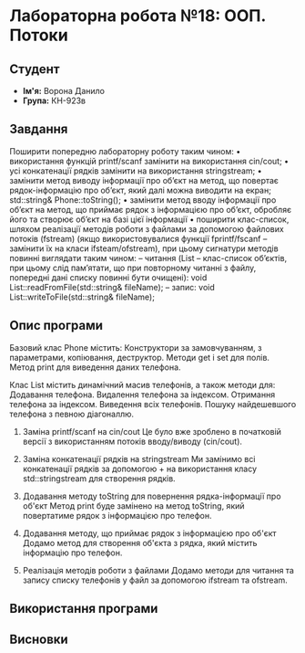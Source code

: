 # Лабораторна робота №18: ООП. Потоки

## Студент
- **Ім'я:** Ворона Данило
- **Група:** КН-923в

## Завдання
Поширити попередню лабораторну роботу таким чином:
• використання функцій printf/scanf замінити на використання cin/cout;
• усі конкатенації рядків замінити на використання stringstream;
• замінити метод виводу інформації про об’єкт на метод, що повертає рядок-інформацію
про об’єкт, який далі можна виводити на екран;
std::string& Phone::toString();
• замінити метод вводу інформації про об’єкт на метод, що приймає рядок з інформацією
про об’єкт, обробляє його та створює об’єкт на базі цієї інформації
• поширити клас-список, шляхом реалізації методів роботи з файлами за допомогою
файлових потоків (fstream) (якщо використовувалися функції fprintf/fscanf – замінити їх на
класи ifsteam/ofstream), при цьому сигнатури методів повинні виглядати таким чином:
– читання (List – клас-список об’єктів, при цьому слід пам’ятати, що при повторному
читанні з файлу, попередні дані списку повинні бути очищені):
void List::readFromFile(std::string& fileName);
– запис:
void List::writeToFile(std::string& fileName);

## Опис програми
Базовий клас Phone містить:
Конструктори за замовчуванням, з параметрами, копіювання, деструктор.
Методи get і set для полів.
Метод print для виведення даних телефона.

Клас List містить динамічний масив телефонів, а також методи для:
Додавання телефона.
Видалення телефона за індексом.
Отримання телефона за індексом.
Виведення всіх телефонів.
Пошуку найдешевшого телефона з певною діагоналлю.

1. Заміна printf/scanf на cin/cout
Це було вже зроблено в початковій версії з використанням потоків вводу/виводу (cin/cout).

2. Заміна конкатенації рядків на stringstream
Ми замінимо всі конкатенації рядків за допомогою + на використання класу std::stringstream для створення рядків.

3. Додавання методу toString для повернення рядка-інформації про об'єкт
Метод print буде замінено на метод toString, який повертатиме рядок з інформацією про телефон.

4. Додавання методу, що приймає рядок з інформацією про об'єкт
Додамо метод для створення об'єкта з рядка, який містить інформацію про телефон.

5. Реалізація методів роботи з файлами
Додамо методи для читання та запису списку телефонів у файл за допомогою ifstream та ofstream.

## Використання програми

## Висновки
